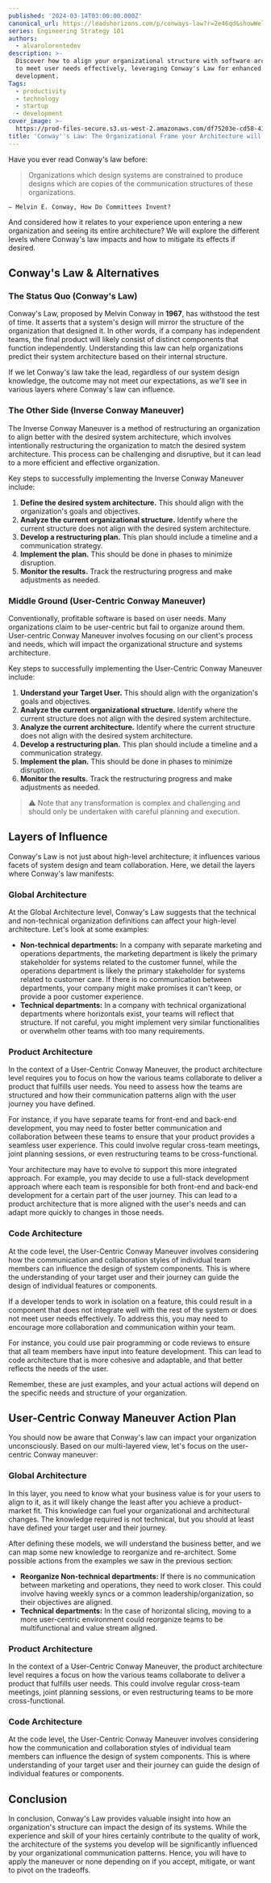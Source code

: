 ```yaml
---
published: '2024-03-14T03:00:00.000Z'
canonical_url: https://leadshorizons.com/p/conways-law?r=2e46qd&showWelcomeOnShare=true
series: Engineering Strategy 101
authors:
  - alvarolorentedev
description: >-
  Discover how to align your organizational structure with software architecture
  to meet user needs effectively, leveraging Conway's Law for enhanced product
  development.
Tags:
  - productivity
  - technology
  - startup
  - development
cover_image: >-
  https://prod-files-secure.s3.us-west-2.amazonaws.com/df75203e-cd58-41eb-8339-d5bf4288eb0e/ca234731-4641-46e5-b01e-1edc4e44b8f0/conway.png?X-Amz-Algorithm=AWS4-HMAC-SHA256&X-Amz-Content-Sha256=UNSIGNED-PAYLOAD&X-Amz-Credential=AKIAT73L2G45FSPPWI6X%2F20250116%2Fus-west-2%2Fs3%2Faws4_request&X-Amz-Date=20250116T120429Z&X-Amz-Expires=3600&X-Amz-Signature=e66f1463d81ef16be7e5ddd049df772311f6e5b2401776bcc3ffdedab923431c&X-Amz-SignedHeaders=host&x-id=GetObject
title: 'Conway''s Law: The Organizational Frame your Architecture will not escape from'
---
```


Have you ever read Conway's law before:


> Organizations which design systems are constrained to produce designs which are copies of the communication structures of these organizations.


	— Melvin E. Conway, How Do Committees Invent?


And considered how it relates to your experience upon entering a new organization and seeing its entire architecture? We will explore the different levels where Conway's law impacts and how to mitigate its effects if desired.


## Conway's Law & Alternatives


### The Status Quo (Conway's Law)


Conway's Law, proposed by Melvin Conway in **1967**, has withstood the test of time. It asserts that a system's design will mirror the structure of the organization that designed it. In other words, if a company has independent teams, the final product will likely consist of distinct components that function independently. Understanding this law can help organizations predict their system architecture based on their internal structure.


If we let Conway's law take the lead, regardless of our system design knowledge, the outcome may not meet our expectations, as we'll see in various layers where Conway's law can influence.


### The Other Side (Inverse Conway Maneuver)


The Inverse Conway Maneuver is a method of restructuring an organization to align better with the desired system architecture, which involves intentionally restructuring the organization to match the desired system architecture. This process can be challenging and disruptive, but it can lead to a more efficient and effective organization.


Key steps to successfully implementing the Inverse Conway Maneuver include:

1. **Define the desired system architecture.** This should align with the organization's goals and objectives.
2. **Analyze the current organizational structure.** Identify where the current structure does not align with the desired system architecture.
3. **Develop a restructuring plan.** This plan should include a timeline and a communication strategy.
4. **Implement the plan.** This should be done in phases to minimize disruption.
5. **Monitor the results.** Track the restructuring progress and make adjustments as needed.

### Middle Ground (User-Centric Conway Maneuver)


Conventionally, profitable software is based on user needs. Many organizations claim to be user-centric but fail to organize around them. User-centric Conway Maneuver involves focusing on our client's process and needs, which will impact the organizational structure and systems architecture.


Key steps to successfully implementing the User-Centric Conway Maneuver include:

1. **Understand your Target User.** This should align with the organization's goals and objectives.
2. **Analyze the current organizational structure.** Identify where the current structure does not align with the desired system architecture.
3. **Analyze the current architecture.** Identify where the current structure does not align with the desired system architecture.
4. **Develop a restructuring plan.** This plan should include a timeline and a communication strategy.
5. **Implement the plan.** This should be done in phases to minimize disruption.
6. **Monitor the results.** Track the restructuring progress and make adjustments as needed.

> ⚠️ Note that any transformation is complex and challenging and should only be undertaken with careful planning and execution.


## Layers of Influence


Conway's Law is not just about high-level architecture; it influences various facets of system design and team collaboration. Here, we detail the layers where Conway's law manifests:


### Global Architecture


At the Global Architecture level, Conway's Law suggests that the technical and non-technical organization definitions can affect your high-level architecture. Let's look at some examples:

- **Non-technical departments:** In a company with separate marketing and operations departments, the marketing department is likely the primary stakeholder for systems related to the customer funnel, while the operations department is likely the primary stakeholder for systems related to customer care. If there is no communication between departments, your company might make promises it can't keep, or provide a poor customer experience.
- **Technical departments:** In a company with technical organizational departments where horizontals exist, your teams will reflect that structure. If not careful, you might implement very similar functionalities or overwhelm other teams with too many requirements.

### Product Architecture


In the context of a User-Centric Conway Maneuver, the product architecture level requires you to focus on how the various teams collaborate to deliver a product that fulfills user needs. You need to assess how the teams are structured and how their communication patterns align with the user journey you have defined.


For instance, if you have separate teams for front-end and back-end development, you may need to foster better communication and collaboration between these teams to ensure that your product provides a seamless user experience. This could involve regular cross-team meetings, joint planning sessions, or even restructuring teams to be cross-functional.


Your architecture may have to evolve to support this more integrated approach. For example, you may decide to use a full-stack development approach where each team is responsible for both front-end and back-end development for a certain part of the user journey. This can lead to a product architecture that is more aligned with the user's needs and can adapt more quickly to changes in those needs.


### Code Architecture


At the code level, the User-Centric Conway Maneuver involves considering how the communication and collaboration styles of individual team members can influence the design of system components. This is where the understanding of your target user and their journey can guide the design of individual features or components.


If a developer tends to work in isolation on a feature, this could result in a component that does not integrate well with the rest of the system or does not meet user needs effectively. To address this, you may need to encourage more collaboration and communication within your team.


For instance, you could use pair programming or code reviews to ensure that all team members have input into feature development. This can lead to code architecture that is more cohesive and adaptable, and that better reflects the needs of the user.


Remember, these are just examples, and your actual actions will depend on the specific needs and structure of your organization.


## User-Centric Conway Maneuver Action Plan


You should now be aware that Conway's law can impact your organization unconsciously. Based on our multi-layered view, let's focus on the user-centric Conway maneuver:


### Global Architecture


In this layer, you need to know what your business value is for your users to align to it, as it will likely change the least after you achieve a product-market fit. This knowledge can fuel your organizational and architectural changes. The knowledge required is not technical, but you should at least have defined your target user and their journey.


After defining these models, we will understand the business better, and we can map some new knowledge to reorganize and re-architect. Some possible actions from the examples we saw in the previous section:

- **Reorganize Non-technical departments:** If there is no communication between marketing and operations, they need to work closer. This could involve having weekly syncs or a common leadership/organization, so their objectives are aligned.
- **Technical departments:** In the case of horizontal slicing, moving to a more user-centric environment could reorganize teams to be multifunctional and value stream aligned.

### Product Architecture


In the context of a User-Centric Conway Maneuver, the product architecture level requires a focus on how the various teams collaborate to deliver a product that fulfills user needs. This could involve regular cross-team meetings, joint planning sessions, or even restructuring teams to be more cross-functional.


### Code Architecture


At the code level, the User-Centric Conway Maneuver involves considering how the communication and collaboration styles of individual team members can influence the design of system components. This is where understanding of your target user and their journey can guide the design of individual features or components.


## Conclusion


In conclusion, Conway's Law provides valuable insight into how an organization's structure can impact the design of its systems. While the experience and skill of your hires certainly contribute to the quality of work, the architecture of the systems you develop will be significantly influenced by your organizational communication patterns. Hence, you will have to apply the maneuver or none depending on if you accept, mitigate, or want to pivot on the tradeoffs.

